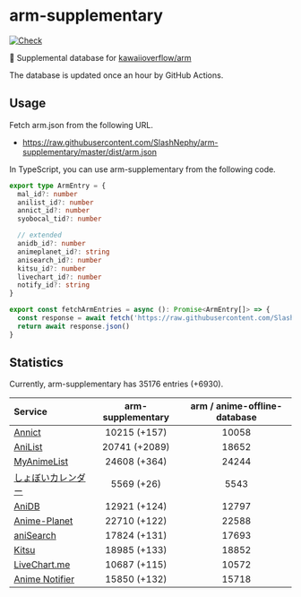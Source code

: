 # arm-supplementary

[![Check](https://github.com/SlashNephy/arm-supplementary/actions/workflows/check-node.yml/badge.svg)](https://github.com/SlashNephy/arm-supplementary/actions/workflows/check-node.yml)

💊 Supplemental database for [kawaiioverflow/arm](https://github.com/kawaiioverflow/arm)

The database is updated once an hour by GitHub Actions.

## Usage

Fetch arm.json from the following URL.

- https://raw.githubusercontent.com/SlashNephy/arm-supplementary/master/dist/arm.json

In TypeScript, you can use arm-supplementary from the following code.

```TypeScript
export type ArmEntry = {
  mal_id?: number
  anilist_id?: number
  annict_id?: number
  syobocal_tid?: number

  // extended
  anidb_id?: number
  animeplanet_id?: string
  anisearch_id?: number
  kitsu_id?: number
  livechart_id?: number
  notify_id?: string
}

export const fetchArmEntries = async (): Promise<ArmEntry[]> => {
  const response = await fetch('https://raw.githubusercontent.com/SlashNephy/arm-supplementary/master/dist/arm.json')
  return await response.json()
}
```

## Statistics

Currently, arm-supplementary has 35176 entries (+6930).

| Service                                     | arm-supplementary | arm / anime-offline-database |
| :------------------------------------------ | :---------------: | :--------------------------: |
| [Annict](https://annict.com)                |   10215 (+157)    |            10058             |
| [AniList](https://anilist.co)               |   20741 (+2089)   |            18652             |
| [MyAnimeList](https://myanimelist.net)      |   24608 (+364)    |            24244             |
| [しょぼいカレンダー](https://cal.syoboi.jp) |    5569 (+26)     |             5543             |
| [AniDB](https://anidb.net)                  |   12921 (+124)    |            12797             |
| [Anime-Planet](https://anime-planet.com)    |   22710 (+122)    |            22588             |
| [aniSearch](https://anisearch.com)          |   17824 (+131)    |            17693             |
| [Kitsu](https://kitsu.io)                   |   18985 (+133)    |            18852             |
| [LiveChart.me](https://livechart.me)        |   10687 (+115)    |            10572             |
| [Anime Notifier](https://notify.moe)        |   15850 (+132)    |            15718             |
